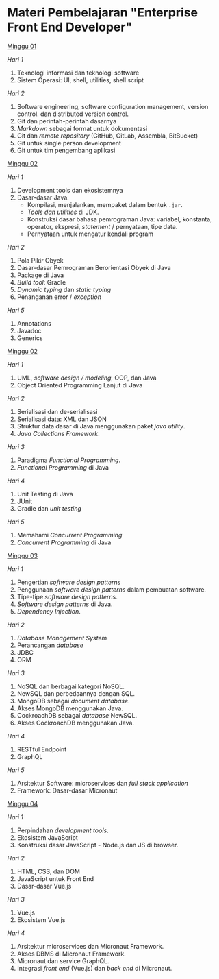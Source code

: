 # Materi Pembelajaran "Enterprise Front End Developer"

[Minggu 01](isi/01.md)

*Hari 1*

1. Teknologi informasi dan teknologi software
2. Sistem Operasi: UI, shell, utilities, shell script

*Hari 2*

1. Software engineering, software configuration management, version control. dan distributed version control.
2. Git dan perintah-perintah dasarnya
3. *Markdown* sebagai format untuk dokumentasi
4. Git dan *remote repository* (GitHub, GitLab, Assembla, BitBucket)
5. Git untuk single person development
6. Git untuk tim pengembang aplikasi

[Minggu 02](isi/02.md)

*Hari 1*

1. Development tools dan ekosistemnya
2. Dasar-dasar Java: 
    * Kompilasi, menjalankan, mempaket dalam bentuk `.jar`.
    * *Tools dan utilities* di JDK.
    * Konstruksi dasar bahasa pemrograman Java: variabel, konstanta, operator, ekspresi, *statement* / pernyataan, tipe data.
    * Pernyataan untuk mengatur kendali program

*Hari 2*

1. Pola Pikir Obyek
2. Dasar-dasar Pemrograman Berorientasi Obyek di Java
3. Package di Java
4. *Build tool*: Gradle
5. *Dynamic typing* dan *static typing*
6. Penanganan error / *exception*

*Hari 5*

1. Annotations
2. Javadoc
3. Generics

[Minggu 02](isi/02.md)

*Hari 1*

1. UML, *software design / modeling*, OOP, dan Java
2. Object Oriented Programming Lanjut di Java

*Hari 2*

1. Serialisasi dan de-serialisasi
2. Serialisasi data: XML dan JSON
3. Struktur data dasar di Java menggunakan paket *java utility*.
4. *Java Collections Framework*.

*Hari 3*

1. Paradigma *Functional Programming*.
2. *Functional Programming* di Java

*Hari 4*

1. Unit Testing di Java
2. JUnit
3. Gradle dan *unit testing*

*Hari 5*

1. Memahami *Concurrent Programming*
2. *Concurrent Programming* di Java

[Minggu 03](isi/03.md)

*Hari 1*

1. Pengertian *software design patterns*
2. Penggunaan *software design patterns* dalam pembuatan software.
3. Tipe-tipe *software design patterns*.
4. *Software design patterns* di Java.
5. *Dependency Injection*.

*Hari 2*

1. *Database Management System*
2. Perancangan *database*
3. JDBC
4. ORM

*Hari 3*

1. NoSQL dan berbagai kategori NoSQL.
2. NewSQL dan perbedaannya dengan SQL.
3. MongoDB sebagai *document database*.
4. Akses MongoDB menggunakan Java.
5. CockroachDB sebagai *database* NewSQL.
6. Akses CockroachDB menggunakan Java.

*Hari 4*

1. RESTful Endpoint
2. GraphQL

*Hari 5*

1. Arsitektur Software: microservices dan *full stack application*
2. Framework: Dasar-dasar Micronaut

[Minggu 04](isi/04.md)

*Hari 1* 

1. Perpindahan *development tools*.
2. Ekosistem JavaScript
3. Konstruksi dasar JavaScript - Node.js dan JS di browser.

*Hari 2*

1. HTML, CSS, dan DOM
2. JavaScript untuk Front End
3. Dasar-dasar Vue.js

*Hari 3*

1. Vue.js
2. Ekosistem Vue.js

*Hari 4*

1. Arsitektur microservices dan Micronaut Framework.
2. Akses DBMS di Micronaut Framework.
3. Micronaut dan service GraphQL.
4. Integrasi *front end* (Vue.js) dan *back end* di Micronaut.

